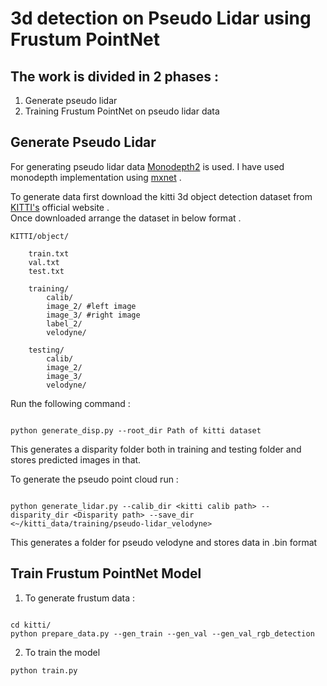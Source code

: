 # 3d detection on Pseudo Lidar using Frustum PointNet

## The work is divided in 2 phases : <br>
1. Generate pseudo lidar
2. Training Frustum PointNet on pseudo lidar data

## Generate Pseudo Lidar <br>
For generating pseudo lidar data [Monodepth2](https://arxiv.org/abs/1806.01260) is used. I have used monodepth implementation using [mxnet](https://cv.gluon.ai/build/examples_depth/index.html) .

To generate data first download the kitti 3d object detection dataset from [KITTI's](http://www.cvlibs.net/datasets/kitti/eval_object.php?obj_benchmark=3d) official website . <br>
Once downloaded arrange the dataset in below format .
```angular2html
KITTI/object/
    
    train.txt
    val.txt
    test.txt 
    
    training/
        calib/
        image_2/ #left image
        image_3/ #right image
        label_2/
        velodyne/ 

    testing/
        calib/
        image_2/
        image_3/
        velodyne/
```

Run the following command :

```

python generate_disp.py --root_dir Path of kitti dataset

``` 


This generates a disparity folder both in training and testing folder and stores predicted images in that.

To generate the pseudo point cloud run : 

```

python generate_lidar.py --calib_dir <kitti calib path> --disparity_dir <Disparity path> --save_dir <~/kitti_data/training/pseudo-lidar_velodyne>

```

This generates a folder for pseudo velodyne and stores data in .bin format

## Train Frustum PointNet Model 

1. To generate frustum data : 

```

cd kitti/
python prepare_data.py --gen_train --gen_val --gen_val_rgb_detection

```

2. To train the model 

```
python train.py 

```

